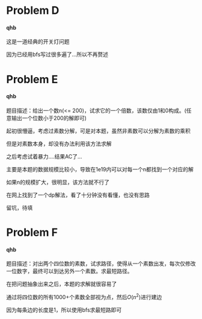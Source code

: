 

# Problem D

#### qhb

这是一道经典的开关灯问题

因为已经用bfs写过很多遍了...所以不再赘述

# Problem E

#### qhb

题目描述：给出一个数n(<= 200)，试求它的一个倍数，该数仅由1和0构成。(任意输出一个位数小于200的解即可)

起初很懵逼，考虑过素数分解，可是对本题，虽然非素数可以分解为素数的乘积

但是对素数本身，却没有办法利用该方法求解

之后考虑试着暴力….结果AC了...

主要是本题的数据规模比较小，导致在1e19内可以对每一个n都找到一个对应的解

如果n的规模扩大，很明显，该方法就不行了

在网上找到了一个dp解法，看了十分钟没有看懂，也没有思路

留坑，待填

# Problem F

#### qhb

题目描述：对出两个四位数的素数，试求路径，使得从一个素数出发，每次仅修改一位数字，最终可以到达另外一个素数。求最短路径。

在把问题抽象出来之后，本题的求解就很容易了

通过将四位数的所有1000+个素数全部视为点，然后$O(n^2)$进行建边

因为每条边的长度是1，所以使用bfs求最短路即可